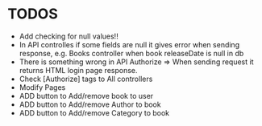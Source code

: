﻿# TODOS

- Add checking for null values!!
- In API controlles if some fields are null it gives error when sending response, e.g. Books controller when book releaseDate is null in db
- There is something wrong in API Authorize => When sending request it returns HTML login page response.
- Check [Authorize] tags to All controllers
- Modify Pages
- ADD button to Add/remove book to user
- ADD button to Add/remove Author to book
- ADD button to Add/remove Category to book